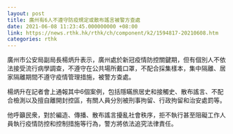 ```yaml
---
layout: post
title: 廣州有6人不遵守防疫規定或散布謠言被警方查處
date: 2021-06-08 11:23:45.000000000 +08:00
link: https://news.rthk.hk/rthk/ch/component/k2/1594817-20210608.htm
categories: rthk
---
```


廣州市公安局副局長楊炳升表示，廣州處於新冠疫情防控關鍵期，但有個別人不依法接受流行病學調查，不遵守在公共場所戴口罩，不配合採集樣本，集中隔離、居家隔離期間不遵守疫情管理措施，被警方查處。

楊炳升在記者會上通報其中6個案例，包括隱瞞旅居史和接觸史、散布謠言、不配合檢測以及擅自離開封控區，有關人員分別被刑事拘留、行政拘留和治安處罰等。

他呼籲民衆，對於編造、傳播、散布謠言擾亂社會秩序，拒不執行甚至阻礙工作人員執行疫情防控和控制措施等行為，警方將依法追究法律責任。

